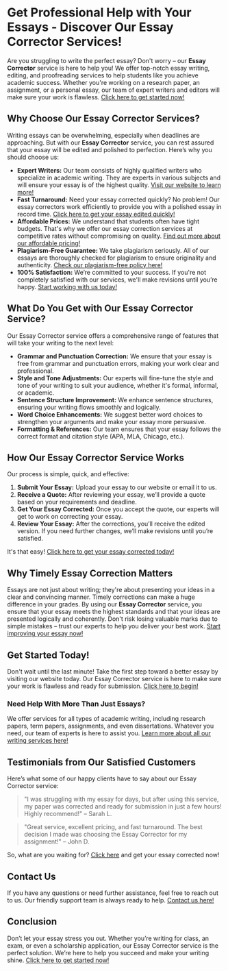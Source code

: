# Get Professional Help with Your Essays - Discover Our Essay Corrector Services!

Are you struggling to write the perfect essay? Don't worry – our **Essay Corrector** service is here to help you! We offer top-notch essay writing, editing, and proofreading services to help students like you achieve academic success. Whether you're working on a research paper, an assignment, or a personal essay, our team of expert writers and editors will make sure your work is flawless. [Click here to get started now!](https://tinyurl.com/topessay?keyword=essay+correcter)

## Why Choose Our Essay Corrector Services?

Writing essays can be overwhelming, especially when deadlines are approaching. But with our **Essay Corrector** service, you can rest assured that your essay will be edited and polished to perfection. Here’s why you should choose us:

- **Expert Writers:** Our team consists of highly qualified writers who specialize in academic writing. They are experts in various subjects and will ensure your essay is of the highest quality. [Visit our website to learn more!](https://tinyurl.com/topessay?keyword=essay+correcter)
- **Fast Turnaround:** Need your essay corrected quickly? No problem! Our essay correctors work efficiently to provide you with a polished essay in record time. [Click here to get your essay edited quickly!](https://tinyurl.com/topessay?keyword=essay+correcter)
- **Affordable Prices:** We understand that students often have tight budgets. That's why we offer our essay correction services at competitive rates without compromising on quality. [Find out more about our affordable pricing!](https://tinyurl.com/topessay?keyword=essay+correcter)
- **Plagiarism-Free Guarantee:** We take plagiarism seriously. All of our essays are thoroughly checked for plagiarism to ensure originality and authenticity. [Check our plagiarism-free policy here!](https://tinyurl.com/topessay?keyword=essay+correcter)
- **100% Satisfaction:** We’re committed to your success. If you're not completely satisfied with our services, we'll make revisions until you’re happy. [Start working with us today!](https://tinyurl.com/topessay?keyword=essay+correcter)

## What Do You Get with Our Essay Corrector Service?

Our Essay Corrector service offers a comprehensive range of features that will take your writing to the next level:

- **Grammar and Punctuation Correction:** We ensure that your essay is free from grammar and punctuation errors, making your work clear and professional.
- **Style and Tone Adjustments:** Our experts will fine-tune the style and tone of your writing to suit your audience, whether it's formal, informal, or academic.
- **Sentence Structure Improvement:** We enhance sentence structures, ensuring your writing flows smoothly and logically.
- **Word Choice Enhancements:** We suggest better word choices to strengthen your arguments and make your essay more persuasive.
- **Formatting & References:** Our team ensures that your essay follows the correct format and citation style (APA, MLA, Chicago, etc.).

## How Our Essay Corrector Service Works

Our process is simple, quick, and effective:

1. **Submit Your Essay:** Upload your essay to our website or email it to us.
2. **Receive a Quote:** After reviewing your essay, we’ll provide a quote based on your requirements and deadline.
3. **Get Your Essay Corrected:** Once you accept the quote, our experts will get to work on correcting your essay.
4. **Review Your Essay:** After the corrections, you’ll receive the edited version. If you need further changes, we’ll make revisions until you’re satisfied.

It's that easy! [Click here to get your essay corrected today!](https://tinyurl.com/topessay?keyword=essay+correcter)

## Why Timely Essay Correction Matters

Essays are not just about writing; they're about presenting your ideas in a clear and convincing manner. Timely corrections can make a huge difference in your grades. By using our **Essay Corrector** service, you ensure that your essay meets the highest standards and that your ideas are presented logically and coherently. Don't risk losing valuable marks due to simple mistakes – trust our experts to help you deliver your best work. [Start improving your essay now!](https://tinyurl.com/topessay?keyword=essay+correcter)

## Get Started Today!

Don't wait until the last minute! Take the first step toward a better essay by visiting our website today. Our Essay Corrector service is here to make sure your work is flawless and ready for submission. [Click here to begin!](https://tinyurl.com/topessay?keyword=essay+correcter)

### Need Help With More Than Just Essays?

We offer services for all types of academic writing, including research papers, term papers, assignments, and even dissertations. Whatever you need, our team of experts is here to assist you. [Learn more about all our writing services here!](https://tinyurl.com/topessay?keyword=essay+correcter)

## Testimonials from Our Satisfied Customers

Here’s what some of our happy clients have to say about our Essay Corrector service:

> "I was struggling with my essay for days, but after using this service, my paper was corrected and ready for submission in just a few hours! Highly recommend!" – Sarah L.

> "Great service, excellent pricing, and fast turnaround. The best decision I made was choosing the Essay Corrector for my assignment!" – John D.

So, what are you waiting for? [Click here](https://tinyurl.com/topessay?keyword=essay+correcter) and get your essay corrected now!

## Contact Us

If you have any questions or need further assistance, feel free to reach out to us. Our friendly support team is always ready to help. [Contact us here!](https://tinyurl.com/topessay?keyword=essay+correcter)

## Conclusion

Don’t let your essay stress you out. Whether you’re writing for class, an exam, or even a scholarship application, our Essay Corrector service is the perfect solution. We’re here to help you succeed and make your writing shine. [Click here to get started now!](https://tinyurl.com/topessay?keyword=essay+correcter)
